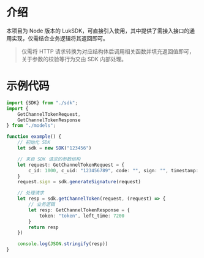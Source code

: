 # 介绍
本项目为 Node 版本的 LukSDK，可直接引入使用，其中提供了需接入接口的通用实现，仅需结合业务逻辑将其返回即可。

> 仅需将 HTTP 请求转换为对应结构体后调用相关函数并填充返回值即可，关于参数的校验等行为交由 SDK 内部处理。


# 示例代码
```typescript
import {SDK} from "./sdk";
import {
    GetChannelTokenRequest,
    GetChannelTokenResponse
} from "./models";

function example() {
    // 初始化 SDK
    let sdk = new SDK("123456")

    // 来自 SDK 请求的参数结构
    let request: GetChannelTokenRequest = {
        c_id: 1000, c_uid: "123456789", code: "", sign: "", timestamp: 167456789
    }
    request.sign = sdk.generateSignature(request)

    // 处理请求
    let resp = sdk.getChannelToken(request, (request) => {
        // 业务逻辑
        let resp: GetChannelTokenResponse = {
            token: "token", left_time: 7200
        }
        return resp
    })

    console.log(JSON.stringify(resp))
}
```